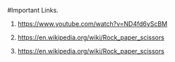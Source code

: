 #Important Links.

1. https://www.youtube.com/watch?v=ND4fd6yScBM

2. https://en.wikipedia.org/wiki/Rock_paper_scissors

3. https://en.wikipedia.org/wiki/Rock_paper_scissors